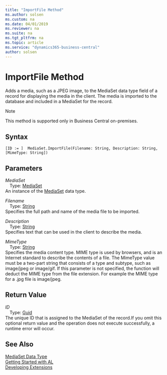```yaml
---
title: "ImportFile Method"
ms.author: solsen
ms.custom: na
ms.date: 04/01/2019
ms.reviewer: na
ms.suite: na
ms.tgt_pltfrm: na
ms.topic: article
ms.service: "dynamics365-business-central"
author: solsen
---
```

[//]: # (START>DO_NOT_EDIT)
[//]: # (IMPORTANT:Do not edit any of the content between here and the END>DO_NOT_EDIT.)
[//]: # (Any modifications should be made in the .xml files in the ModernDev repo.)
# ImportFile Method
Adds a media, such as a JPEG image, to the MediaSet data type field of a record for displaying the media in the client. The media is imported to the database and included in a MediaSet for the record.

> [!NOTE]
> This method is supported only in Business Central on-premises.

## Syntax
```
[ID := ]  MediaSet.ImportFile(Filename: String, Description: String, [MimeType: String])
```
## Parameters
*MediaSet*  
&emsp;Type: [MediaSet](mediaset-data-type.md)  
An instance of the [MediaSet](mediaset-data-type.md) data type.  

*Filename*  
&emsp;Type: [String](../string/string-data-type.md)  
Specifies the full path and name of the media file to be imported.
        
*Description*  
&emsp;Type: [String](../string/string-data-type.md)  
Specifies text that can be used in the client to describe the media.
        
*MimeType*  
&emsp;Type: [String](../string/string-data-type.md)  
Specifies the media content type. MIME type is used by browsers, and is an Internet standard to describe the contents of a file. The MimeType value must be a two-part string that consists of a type and subtype, such as image/jpeg or image/gif. If this parameter is not specified, the function will deduct the MIME type from the file extension. For example the MIME type for a .jpg file is image/jpeg.
          


## Return Value
*ID*  
&emsp;Type: [Guid](../guid/guid-data-type.md)  
The unique ID that is assigned to the MediaSet of the record.If you omit this optional return value and the operation does not execute successfully, a runtime error will occur.    


[//]: # (IMPORTANT: END>DO_NOT_EDIT)
## See Also
[MediaSet Data Type](mediaset-data-type.md)  
[Getting Started with AL](../../devenv-get-started.md)  
[Developing Extensions](../../devenv-dev-overview.md)